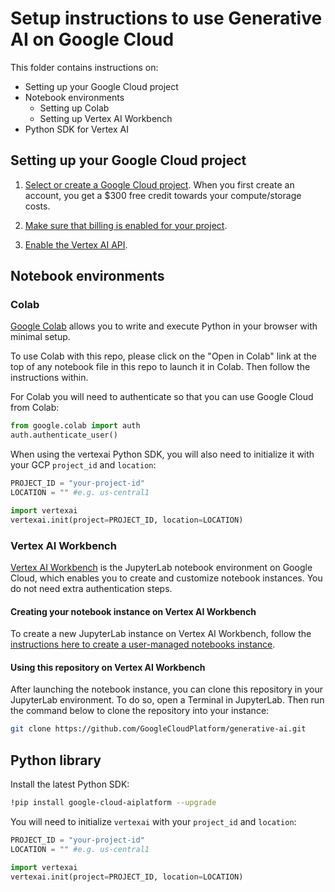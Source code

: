 # Setup instructions to use Generative AI on Google Cloud

This folder contains instructions on:

- Setting up your Google Cloud project
- Notebook environments
  - Setting up Colab
  - Setting up Vertex AI Workbench
- Python SDK for Vertex AI

## Setting up your Google Cloud project

1. [Select or create a Google Cloud project](https://console.cloud.google.com/cloud-resource-manager).
When you first create an account, you get a $300 free credit towards your compute/storage costs.

2. [Make sure that billing is enabled for your project](https://cloud.google.com/billing/docs/how-to/modify-project).

3. [Enable the Vertex AI API](https://console.cloud.google.com/flows/enableapi?apiid=aiplatform.googleapis.com).

## Notebook environments

### Colab

[Google Colab](https://colab.research.google.com/) allows you to write and execute Python in your browser with minimal setup.

To use Colab with this repo, please click on the "Open in Colab" link at the top of any notebook file in this repo to launch it in Colab. Then follow the instructions within.

For Colab you will need to authenticate so that you can use Google Cloud from Colab:

```py
from google.colab import auth
auth.authenticate_user()
```

When using the vertexai Python SDK, you will also need to initialize it with your GCP `project_id` and `location`:

```py
PROJECT_ID = "your-project-id"
LOCATION = "" #e.g. us-central1

import vertexai
vertexai.init(project=PROJECT_ID, location=LOCATION)
```

### Vertex AI Workbench

[Vertex AI Workbench](https://cloud.google.com/vertex-ai-workbench) is the JupyterLab notebook environment on Google Cloud, which enables you to create and customize notebook instances. You do not need extra authentication steps.

#### Creating your notebook instance on Vertex AI Workbench

To create a new JupyterLab instance on Vertex AI Workbench, follow the [instructions here to create a user-managed notebooks instance](https://cloud.google.com/vertex-ai/docs/workbench/user-managed/create-new).

#### Using this repository on Vertex AI Workbench

After launching the notebook instance, you can clone this repository in your JupyterLab environment. To do so, open a Terminal in JupyterLab. Then run the command below to clone the repository into your instance:

```sh
git clone https://github.com/GoogleCloudPlatform/generative-ai.git
```

## Python library

Install the latest Python SDK:

```sh
!pip install google-cloud-aiplatform --upgrade
```

You will need to initialize `vertexai` with your `project_id` and `location`:

```py
PROJECT_ID = "your-project-id"
LOCATION = "" #e.g. us-central1

import vertexai
vertexai.init(project=PROJECT_ID, location=LOCATION)
```

